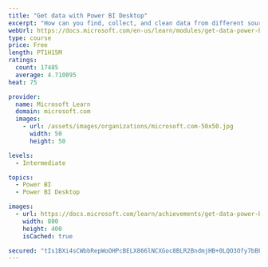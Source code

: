 ```yaml
---
title: "Get data with Power BI Desktop"
excerpt: "How can you find, collect, and clean data from different sources? Power BI is a tool for making sense of your data. You will learn tricks to make data-gathering easier."
webUrl: https://docs.microsoft.com/en-us/learn/modules/get-data-power-bi/
type: course
price: Free
length: PT1H15M
ratings:
  count: 17485
  average: 4.710895
heat: 75

provider:
  name: Microsoft Learn
  domain: microsoft.com
  images:
    - url: /assets/images/organizations/microsoft.com-50x50.jpg
      width: 50
      height: 50

levels:
  - Intermediate

topics:
  - Power BI
  - Power BI Desktop

images:
  - url: https://docs.microsoft.com/learn/achievements/get-data-power-bi-desktop-social.png
    width: 800
    height: 400
    isCached: true

secured: "tIs1BXi4sCWbbRepWoOHPcBELX866lNCXGoc8BLR2BndmjHB+0LQO3Ofy7bBFhWvuk3Ji1t0+z/8AukIO8rk+bt++WlbdiNq2HS9Ck6dihM9VvSAYRDFwuceTGDwbX+V1PQ207RmU1Q8CeDRD7hc/tqelLkw8Uj37XV/+1fF55XaSQHipq+F8qJJy2CCDbej4HP4QjzkOK/Zeax3J1jsgtHGs/0CENiuVd6rxJzu5cgA26nM3y96Zna8BA6X1lU7L1c2iM3697vFA36GqdHNmBvW4cPyvl+0rpyVdVwOpzD72g6/PYgQsFkqgOqfPuyhC4U/TDWP6pi3wI1SKcTTNZqZ4FwsbF/6Z4p0F5fDIzKtYrmS/MlZVGtc5eYdjcbodS4Yg+pQwrStxwtnIDeRLhS6OgND0Ty8NaMGB+KfvgxKKku0mvrLqVydlSMkrSBA;KcuWni00X7kLvZhE/EP18g=="
---
```


